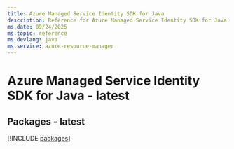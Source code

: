```yaml
---
title: Azure Managed Service Identity SDK for Java
description: Reference for Azure Managed Service Identity SDK for Java
ms.date: 09/24/2025
ms.topic: reference
ms.devlang: java
ms.service: azure-resource-manager
---
```

# Azure Managed Service Identity SDK for Java - latest
## Packages - latest
[!INCLUDE [packages](managed-service-identity-index.md)]